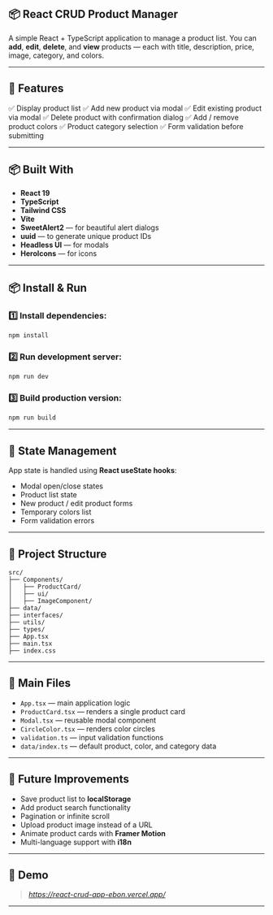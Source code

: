 

## 📦 React CRUD Product Manager

A simple React + TypeScript application to manage a product list.
You can **add**, **edit**, **delete**, and **view** products — each with title, description, price, image, category, and colors.

---

## 📌 Features

✅ Display product list
✅ Add new product via modal
✅ Edit existing product via modal
✅ Delete product with confirmation dialog
✅ Add / remove product colors
✅ Product category selection
✅ Form validation before submitting

---

## 📦 Built With

* **React 19**
* **TypeScript**
* **Tailwind CSS**
* **Vite**
* **SweetAlert2** — for beautiful alert dialogs
* **uuid** — to generate unique product IDs
* **Headless UI** — for modals
* **HeroIcons** — for icons

---

## 📦 Install & Run

### 1️⃣ Install dependencies:

```bash
npm install
```

### 2️⃣ Run development server:

```bash
npm run dev
```

### 3️⃣ Build production version:

```bash
npm run build
```

---

## 📌 State Management

App state is handled using **React useState hooks**:

* Modal open/close states
* Product list state
* New product / edit product forms
* Temporary colors list
* Form validation errors

---

## 📁 Project Structure

```
src/
├── Components/
│   ├── ProductCard/
│   ├── ui/
│   ├── ImageComponent/
├── data/
├── interfaces/
├── utils/
├── types/
├── App.tsx
├── main.tsx
├── index.css
```

---

## 📌 Main Files

* `App.tsx` — main application logic
* `ProductCard.tsx` — renders a single product card
* `Modal.tsx` — reusable modal component
* `CircleColor.tsx` — renders color circles
* `validation.ts` — input validation functions
* `data/index.ts` — default product, color, and category data

---

## 📌 Future Improvements

* Save product list to **localStorage**
* Add product search functionality
* Pagination or infinite scroll
* Upload product image instead of a URL
* Animate product cards with **Framer Motion**
* Multi-language support with **i18n**

---

## 📎 Demo

> *https://react-crud-app-ebon.vercel.app/*

---


